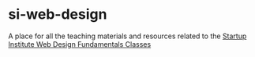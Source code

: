 # si-web-design
A place for all the teaching materials and resources related to the [Startup Institute Web Design Fundamentals Classes](https://www.startupinstitute.com)
